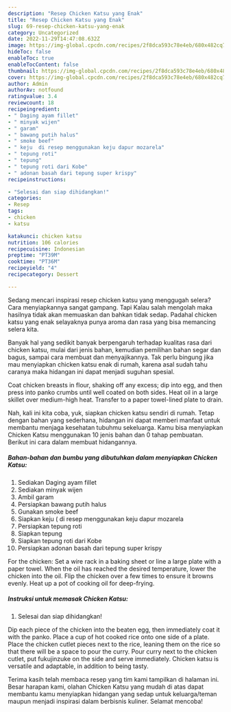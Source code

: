 ```yaml
---
description: "Resep Chicken Katsu yang Enak"
title: "Resep Chicken Katsu yang Enak"
slug: 69-resep-chicken-katsu-yang-enak
category: Uncategorized
date: 2022-11-29T14:47:08.632Z
image: https://img-global.cpcdn.com/recipes/2f8dca593c78e4eb/680x482cq70/chicken-katsu-foto-resep-utama.jpg
hideToc: false
enableToc: true
enableTocContent: false
thumbnail: https://img-global.cpcdn.com/recipes/2f8dca593c78e4eb/680x482cq70/chicken-katsu-foto-resep-utama.jpg
cover: https://img-global.cpcdn.com/recipes/2f8dca593c78e4eb/680x482cq70/chicken-katsu-foto-resep-utama.jpg
author: Admin
authorAv: notfound
ratingvalue: 3.4
reviewcount: 18
recipeingredient:
- " Daging ayam fillet"
- " minyak wijen"
- " garam"
- " bawang putih halus"
- " smoke beef"
- " keju  di resep menggunakan keju dapur mozarela"
- " tepung roti"
- " tepung"
- " tepung roti dari Kobe"
- " adonan basah dari tepung super krispy"
recipeinstructions:

- "Selesai dan siap dihidangkan!"
categories:
- Resep
tags:
- chicken
- katsu

katakunci: chicken katsu 
nutrition: 106 calories
recipecuisine: Indonesian
preptime: "PT39M"
cooktime: "PT36M"
recipeyield: "4"
recipecategory: Dessert

---
```



Sedang mencari inspirasi resep chicken katsu yang menggugah selera? Cara menyiapkannya sangat gampang. Tapi Kalau salah mengolah maka hasilnya tidak akan memuaskan dan bahkan tidak sedap. Padahal chicken katsu yang enak selayaknya punya aroma dan rasa yang bisa memancing selera kita.


Banyak hal yang sedikit banyak berpengaruh terhadap kualitas rasa dari chicken katsu, mulai dari jenis bahan, kemudian pemilihan bahan segar dan bagus, sampai cara membuat dan menyajikannya. Tak perlu bingung jika mau menyiapkan chicken katsu enak di rumah, karena asal sudah tahu caranya maka hidangan ini dapat menjadi suguhan spesial.

Coat chicken breasts in flour, shaking off any excess; dip into egg, and then press into panko crumbs until well coated on both sides. Heat oil in a large skillet over medium-high heat. Transfer to a paper towel-lined plate to drain.


Nah, kali ini kita coba, yuk, siapkan chicken katsu sendiri di rumah. Tetap dengan bahan yang sederhana, hidangan ini dapat memberi manfaat untuk membantu menjaga kesehatan tubuhmu sekeluarga. Kamu bisa menyiapkan Chicken Katsu menggunakan 10 jenis bahan dan 0 tahap pembuatan. Berikut ini cara dalam membuat hidangannya.

<!--inarticleads1-->

##### Bahan-bahan dan bumbu yang dibutuhkan dalam menyiapkan Chicken Katsu:

1. Sediakan  Daging ayam fillet
1. Sediakan  minyak wijen
1. Ambil  garam
1. Persiapkan  bawang putih halus
1. Gunakan  smoke beef
1. Siapkan  keju ( di resep menggunakan keju dapur mozarela
1. Persiapkan  tepung roti
1. Siapkan  tepung
1. Siapkan  tepung roti dari Kobe
1. Persiapkan  adonan basah dari tepung super krispy


For the chicken: Set a wire rack in a baking sheet or line a large plate with a paper towel. When the oil has reached the desired temperature, lower the chicken into the oil. Flip the chicken over a few times to ensure it browns evenly. Heat up a pot of cooking oil for deep-frying. 

<!--inarticleads2-->

##### Instruksi untuk memasak Chicken Katsu:


1. Selesai dan siap dihidangkan!

Dip each piece of the chicken into the beaten egg, then immediately coat it with the panko. Place a cup of hot cooked rice onto one side of a plate. Place the chicken cutlet pieces next to the rice, leaning them on the rice so that there will be a space to pour the curry. Pour curry next to the chicken cutlet, put fukujinzuke on the side and serve immediately. Chicken katsu is versatile and adaptable, in addition to being tasty. 

Terima kasih telah membaca resep yang tim kami tampilkan di halaman ini. Besar harapan kami, olahan Chicken Katsu yang mudah di atas dapat membantu kamu menyiapkan hidangan yang sedap untuk keluarga/teman maupun menjadi inspirasi dalam berbisnis kuliner. Selamat mencoba!
